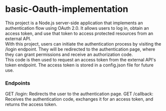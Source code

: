 # basic-Oauth-implementation
This project is a Node.js server-side application that implements an authentication flow using OAuth 2.0. 
It allows users to log in, obtain an access token, and use that token to access protected resources from an external API.  
With this project, users can initiate the authentication process by visiting the /login endpoint. 
They will be redirected to the authentication page, where they can grant permissions and receive an authorization code.  
This code is then used to request an access token from the external API's token endpoint. The access token is stored in a config.json file for future use.

### Endpoints

GET /login: Redirects the user to the authentication page.
GET /callback: Receives the authentication code, exchanges it for an access token, and returns the access token.
